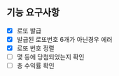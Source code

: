 ## 기능 요구사항
+ [x] 로또 발급
+ [x] 발급된 로또번호 6개가 아닌경우 에러
+ [x] 로또 번호 정렬
+ [ ] 몇 등에 당첨되었는지 확인
+ [ ] 총 수익률 확인
